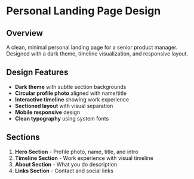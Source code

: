 # Personal Landing Page Design

## Overview
A clean, minimal personal landing page for a senior product manager. Designed with a dark theme, timeline visualization, and responsive layout.

## Design Features
- **Dark theme** with subtle section backgrounds
- **Circular profile photo** aligned with name/title
- **Interactive timeline** showing work experience
- **Sectioned layout** with visual separation
- **Mobile responsive** design
- **Clean typography** using system fonts

## Sections
1. **Hero Section** - Profile photo, name, title, and intro
2. **Timeline Section** - Work experience with visual timeline
3. **About Section** - What you do description
4. **Links Section** - Contact and social links

